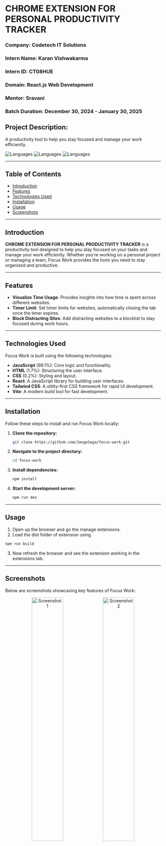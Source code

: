 # CHROME EXTENSION FOR PERSONAL PRODUCTIVITY TRACKER

### **Company:** Codetech IT Solutions  
### **Intern Name:** Karan Vishwakarma  
### **Intern ID:** CT08HUE  
### **Domain:** React.js Web Development  
### **Mentor:** Sravani  
### **Batch Duration:** December 30, 2024 - January 30, 2025  
## **Project Description:**  
A productivity tool to help you stay focused and manage your work efficiently.

![Languages](https://img.shields.io/badge/JavaScript-98.1%25-yellow?logo=javascript)
![Languages](https://img.shields.io/badge/HTML-1.7%25-orange?logo=html5)
![Languages](https://img.shields.io/badge/CSS-0.2%25-blue?logo=css3)

---

## Table of Contents

- [Introduction](#introduction)
- [Features](#features)
- [Technologies Used](#technologies-used)
- [Installation](#installation)
- [Usage](#usage)
- [Screenshots](#screenshots)

---

## Introduction

**CHROME EXTENSION FOR PERSONAL PRODUCTIVITY TRACKER** is a productivity tool designed to help you stay focused on your tasks and manage your work efficiently. Whether you're working on a personal project or managing a team, Focus Work provides the tools you need to stay organized and productive.

---

## Features

- **Visualize Time Usage**: Provides insights into how time is spent across different websites.
- **Timer Limit**: Set timer limits for websites, automatically closing the tab once the timer expires.
- **Block Distracting Sites**: Add distracting websites to a blocklist to stay focused during work hours.

---

## Technologies Used

Focus Work is built using the following technologies:

- **JavaScript** (98.1%): Core logic and functionality.
- **HTML** (1.7%): Structuring the user interface.
- **CSS** (0.2%): Styling and layout.
- **React**: A JavaScript library for building user interfaces.
- **Tailwind CSS**: A utility-first CSS framework for rapid UI development.
- **Vite**: A modern build tool for fast development.

---

## Installation

Follow these steps to install and run Focus Work locally:

1. **Clone the repository:**
    ```bash
    git clone https://github.com/JangoSaga/focus-work.git
    ```

2. **Navigate to the project directory:**
    ```bash
    cd focus-work
    ```

3. **Install dependencies:**
    ```bash
    npm install
    ```

4. **Start the development server:**
    ```bash
    npm run dev
    ```

---

## Usage
1. Open up the browser and go the manage extensions.
2. Load the dist folder of extension using
```bash
npm run build
```
3. Now refresh the browser and see the extension working in the extensions tab.
---

## Screenshots

Below are screenshots showcasing key features of Focus Work:

<div align="center">
    <img src="https://github.com/user-attachments/assets/6a9125db-744b-409c-b853-01c02077e574" alt="Screenshot 1" width="45%">
    <img src="https://github.com/user-attachments/assets/ac2dd3b5-e06d-4507-b507-05e7fe8694fc" alt="Screenshot 2" width="45%">
</div>

    
